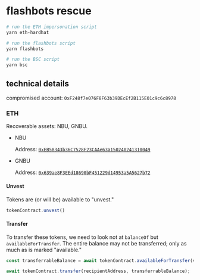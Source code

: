 # flashbots rescue

```sh
# run the ETH impersonation script
yarn eth-hardhat

# run the flashbots script
yarn flashbots

# run the BSC script
yarn bsc
```

## technical details

compromised account: `0xF248f7e076F8F63b39DEcEf2B115E01c9c6c8978`

### ETH

Recoverable assets: NBU, GNBU.

* NBU

    Address: [`0xEB58343b36C7528F23CAAe63a150240241310049`](https://etherscan.io/address/0xeb58343b36c7528f23caae63a150240241310049#code)

* GNBU

    Address: [`0x639ae8F3EEd18690bF451229d14953a5A5627b72`](https://etherscan.io/address/0x639ae8f3eed18690bf451229d14953a5a5627b72#code)

#### Unvest

Tokens are (or will be) available to "unvest."

```js
tokenContract.unvest()
```

#### Transfer

To transfer these tokens, we need to look not at `balanceOf` but `availableForTransfer`. The entire balance may not be transferred; only as much as is marked "available."

```js
const transferrableBalance = await tokenContract.availableForTransfer(victimAddress);

await tokenContract.transfer(recipientAddress, transferrableBalance);
```
